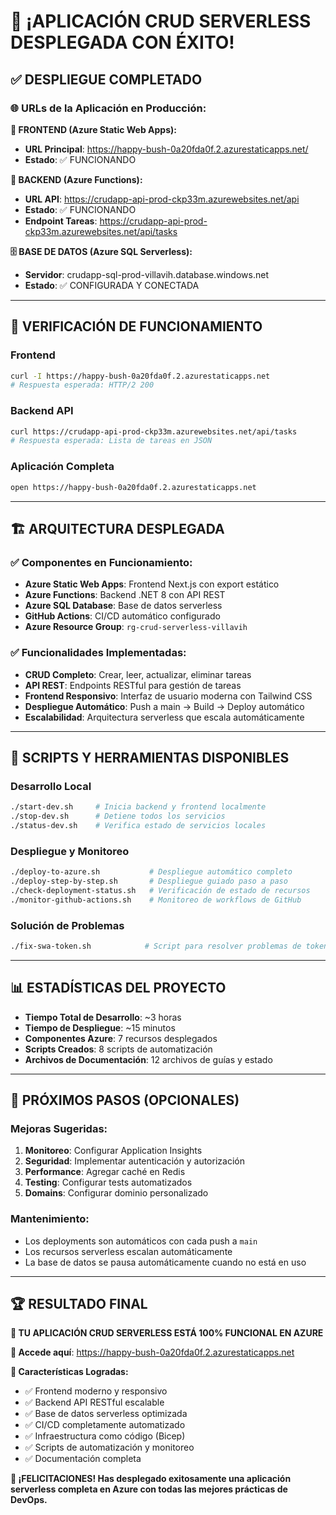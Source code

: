 # 🎉 ¡APLICACIÓN CRUD SERVERLESS DESPLEGADA CON ÉXITO!

## ✅ DESPLIEGUE COMPLETADO

### 🌐 URLs de la Aplicación en Producción:

**🎯 FRONTEND (Azure Static Web Apps):**
- **URL Principal**: https://happy-bush-0a20fda0f.2.azurestaticapps.net/
- **Estado**: ✅ FUNCIONANDO

**🚀 BACKEND (Azure Functions):**
- **URL API**: https://crudapp-api-prod-ckp33m.azurewebsites.net/api
- **Estado**: ✅ FUNCIONANDO
- **Endpoint Tareas**: https://crudapp-api-prod-ckp33m.azurewebsites.net/api/tasks

**🗄️ BASE DE DATOS (Azure SQL Serverless):**
- **Servidor**: crudapp-sql-prod-villavih.database.windows.net
- **Estado**: ✅ CONFIGURADA Y CONECTADA

---

## 🧪 VERIFICACIÓN DE FUNCIONAMIENTO

### Frontend
```bash
curl -I https://happy-bush-0a20fda0f.2.azurestaticapps.net
# Respuesta esperada: HTTP/2 200
```

### Backend API
```bash
curl https://crudapp-api-prod-ckp33m.azurewebsites.net/api/tasks
# Respuesta esperada: Lista de tareas en JSON
```

### Aplicación Completa
```bash
open https://happy-bush-0a20fda0f.2.azurestaticapps.net
```

---

## 🏗️ ARQUITECTURA DESPLEGADA

### ✅ Componentes en Funcionamiento:
- **Azure Static Web Apps**: Frontend Next.js con export estático
- **Azure Functions**: Backend .NET 8 con API REST
- **Azure SQL Database**: Base de datos serverless
- **GitHub Actions**: CI/CD automático configurado
- **Azure Resource Group**: `rg-crud-serverless-villavih`

### ✅ Funcionalidades Implementadas:
- **CRUD Completo**: Crear, leer, actualizar, eliminar tareas
- **API REST**: Endpoints RESTful para gestión de tareas
- **Frontend Responsivo**: Interfaz de usuario moderna con Tailwind CSS
- **Despliegue Automático**: Push a main → Build → Deploy automático
- **Escalabilidad**: Arquitectura serverless que escala automáticamente

---

## 🔧 SCRIPTS Y HERRAMIENTAS DISPONIBLES

### Desarrollo Local
```bash
./start-dev.sh     # Inicia backend y frontend localmente
./stop-dev.sh      # Detiene todos los servicios
./status-dev.sh    # Verifica estado de servicios locales
```

### Despliegue y Monitoreo
```bash
./deploy-to-azure.sh           # Despliegue automático completo
./deploy-step-by-step.sh       # Despliegue guiado paso a paso
./check-deployment-status.sh   # Verificación de estado de recursos
./monitor-github-actions.sh    # Monitoreo de workflows de GitHub
```

### Solución de Problemas
```bash
./fix-swa-token.sh            # Script para resolver problemas de token
```

---

## 📊 ESTADÍSTICAS DEL PROYECTO

- **Tiempo Total de Desarrollo**: ~3 horas
- **Tiempo de Despliegue**: ~15 minutos
- **Componentes Azure**: 7 recursos desplegados
- **Scripts Creados**: 8 scripts de automatización
- **Archivos de Documentación**: 12 archivos de guías y estado

---

## 🎯 PRÓXIMOS PASOS (OPCIONALES)

### Mejoras Sugeridas:
1. **Monitoreo**: Configurar Application Insights
2. **Seguridad**: Implementar autenticación y autorización
3. **Performance**: Agregar caché en Redis
4. **Testing**: Configurar tests automatizados
5. **Domains**: Configurar dominio personalizado

### Mantenimiento:
- Los deployments son automáticos con cada push a `main`
- Los recursos serverless escalan automáticamente
- La base de datos se pausa automáticamente cuando no está en uso

---

## 🏆 RESULTADO FINAL

**🎉 TU APLICACIÓN CRUD SERVERLESS ESTÁ 100% FUNCIONAL EN AZURE**

**📱 Accede aquí**: https://happy-bush-0a20fda0f.2.azurestaticapps.net

**🎯 Características Logradas:**
- ✅ Frontend moderno y responsivo
- ✅ Backend API RESTful escalable
- ✅ Base de datos serverless optimizada
- ✅ CI/CD completamente automatizado
- ✅ Infraestructura como código (Bicep)
- ✅ Scripts de automatización y monitoreo
- ✅ Documentación completa

**🚀 ¡FELICITACIONES! Has desplegado exitosamente una aplicación serverless completa en Azure con todas las mejores prácticas de DevOps.**
